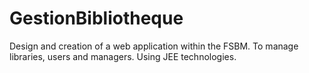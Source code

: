 # GestionBibliotheque
Design and creation of a web application within the FSBM. To manage libraries, users and managers. Using JEE technologies.
